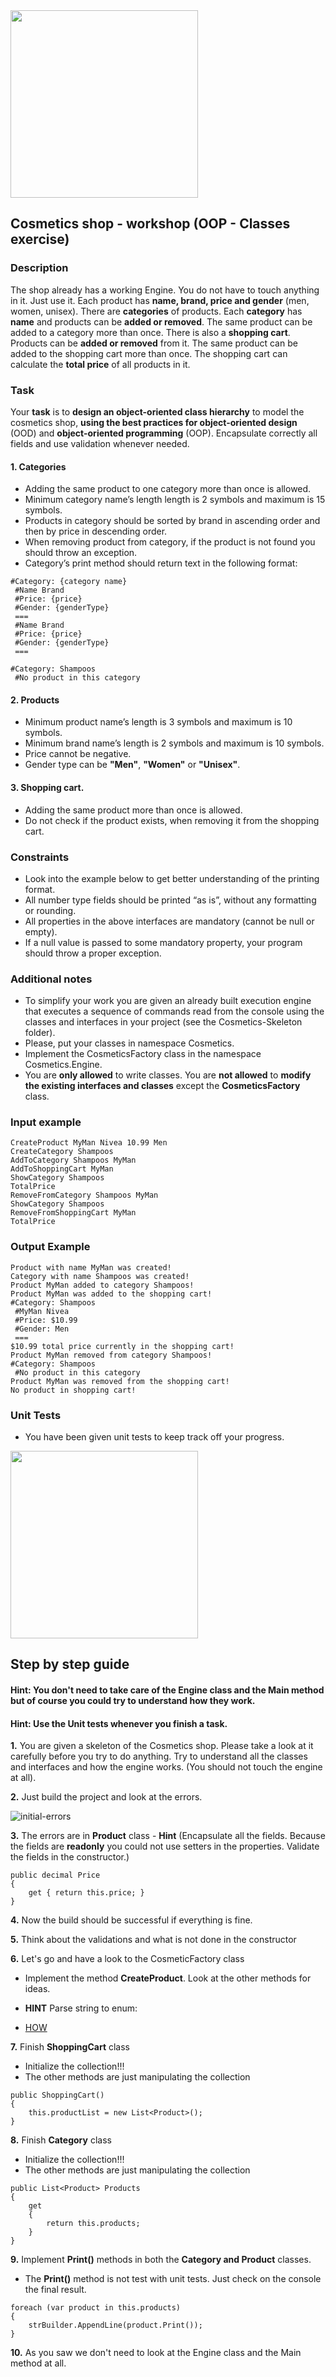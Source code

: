 <img src="https://i.imgur.com/yqIN5FX.png" width="300px" />

## Cosmetics shop - workshop (OOP - Classes exercise)

### Description
The shop already has a working Engine. You do not have to touch anything in it. Just use it.
Each product has **name, brand, price and gender** (men, women, unisex).
There are **categories** of products. Each **category** has **name** and products can be **added or removed**. The same product can be added to a category more than once. There is also a **shopping cart**. Products can be **added or removed** from it. The same product can be added to the shopping cart more than once. The shopping cart can calculate the **total price** of all products in it.

### Task
Your **task** is to **design an object-oriented class hierarchy** to model the cosmetics shop, **using the best practices for object-oriented design** (OOD) and **object-oriented programming** (OOP). Encapsulate correctly all fields and use validation whenever needed.

#### 1. Categories
- Adding the same product to one category more than once is allowed.
- Minimum category name’s length length is 2 symbols and maximum is 15 symbols.
- Products in category should be sorted by brand in ascending order and then by price in descending order.  
- When removing product from category, if the product is not found you should throw an exception.
- Category’s print method should return text in the following format:


```
#Category: {category name}
 #Name Brand
 #Price: {price}
 #Gender: {genderType}
 ===
 #Name Brand
 #Price: {price}
 #Gender: {genderType}
 ===
```

```
#Category: Shampoos
 #No product in this category
```

#### 2.  Products
- Minimum product name’s length is 3 symbols and maximum is 10 symbols.
- Minimum brand name’s length is 2 symbols and maximum is 10 symbols.
- Price cannot be negative.
- Gender type can be **"Men"**, **"Women"** or **"Unisex"**.

#### 3. Shopping cart.
- Adding the same product more than once is allowed.
- Do not check if the product exists, when removing it from the shopping cart.

### Constraints
- Look into the example below to get better understanding of the printing format.
- All number type fields should be printed “as is”, without any formatting or rounding.
- All properties in the above interfaces are mandatory (cannot be null or empty).
- If a null value is passed to some mandatory property, your program should throw a proper exception.

### Additional notes
- To simplify your work you are given an already built execution engine that executes a sequence of commands read from the console using the classes and interfaces in your project (see the Cosmetics-Skeleton folder).
- Please, put your classes in namespace Cosmetics.
- Implement the CosmeticsFactory class in the namespace Cosmetics.Engine.
- You are **only allowed** to write classes. You are **not allowed** to **modify the existing interfaces and classes** except the **CosmeticsFactory** class.

### Input example

```
CreateProduct MyMan Nivea 10.99 Men
CreateCategory Shampoos
AddToCategory Shampoos MyMan
AddToShoppingCart MyMan
ShowCategory Shampoos
TotalPrice
RemoveFromCategory Shampoos MyMan
ShowCategory Shampoos
RemoveFromShoppingCart MyMan
TotalPrice
```

### Output Example

```
Product with name MyMan was created!
Category with name Shampoos was created!
Product MyMan added to category Shampoos!
Product MyMan was added to the shopping cart!
#Category: Shampoos
 #MyMan Nivea
 #Price: $10.99
 #Gender: Men
 ===
$10.99 total price currently in the shopping cart!
Product MyMan removed from category Shampoos!
#Category: Shampoos
 #No product in this category
Product MyMan was removed from the shopping cart!
No product in shopping cart!
```

### Unit Tests

- You have been given unit tests to keep track off your progress.


<img src="https://i.imgur.com/yqIN5FX.png" width="300px" />

## Step by step guide

#### **Hint**: You don't need to take care of the Engine class and the Main method but of course you could try to understand how they work.

#### **Hint**: Use the Unit tests whenever you finish a task.

**1.** You are given a skeleton of the Cosmetics shop. Please take a look at it carefully before you try to do anything. Try to understand all the classes and interfaces and how the engine works. (You should not touch the engine at all).

**2.** Just build the project and look at the errors.

![initial-errors](https://gitlab.com/TelerikAcademy/Alpha-dotnet/raw/master/C%23-OOP/Workshops/OOP-Classes/Cosmetics-Workshop/imgs/initial_errors.png)

**3.** The errors are in **Product** class
    - **Hint** (Encapsulate all the fields. Because the fields are **readonly** you could not use setters in the properties. Validate the fields in the constructor.)

```
public decimal Price
{
    get { return this.price; }
}
```

**4.** Now the build should be successful if everything is fine.

**5.** Think about the validations and what is not done in the constructor


**6.** Let's go and have a look to the CosmeticFactory class

- Implement the method **CreateProduct**. Look at the other methods for ideas.

- **HINT** Parse string to enum: 
- [HOW](https://stackoverflow.com/questions/16100/how-should-i-convert-a-string-to-an-enum-in-c)

**7.** Finish **ShoppingCart** class
- Initialize the collection!!!
- The other methods are just manipulating the collection

```
public ShoppingCart()
{
    this.productList = new List<Product>();
}
```

**8.** Finish **Category** class
- Initialize the collection!!!
- The other methods are just manipulating the collection

```
public List<Product> Products
{
    get
    {
        return this.products;
    }
}
```



**9.** Implement **Print()** methods in both the **Category and Product** classes.

- The **Print()** method is not test with unit tests. Just check on the console the final result.

```
foreach (var product in this.products)
{
    strBuilder.AppendLine(product.Print());
}
```


**10.** As you saw we don't need to look at the Engine class and the Main method  at all.

